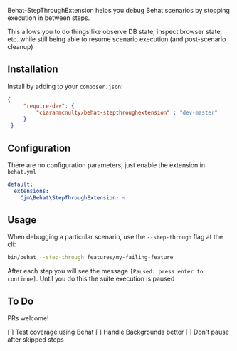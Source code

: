 Behat-StepThroughExtension helps you debug Behat scenarios by stopping execution in between steps.

This allows you to do things like observe DB state, inspect browser state, etc. while still being able to resume scenario execution (and post-scenario cleanup)

Installation
------------

Install by adding to your `composer.json`:

```json
{
     "require-dev": {
         "ciaranmcnulty/behat-stepthroughextension" : "dev-master"
     }
 }
```

Configuration
-------------

There are no configuration parameters, just enable the extension in `behat.yml`

```yml
default:
  extensions:
    Cjm\Behat\StepThroughExtension: ~
```

Usage
-----

When debugging a particular scenario, use the `--step-through` flag at the cli:

```bash
bin/behat --step-through features/my-failing-feature
```

After each step you will see the message `[Paused: press enter to continue]`. Until you do this the suite execution is paused

To Do
-----

PRs welcome!

[ ] Test coverage using Behat
[ ] Handle Backgrounds better
[ ] Don't pause after skipped steps
